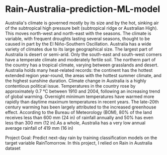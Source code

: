 # Rain-Australia-prediction-ML-model
Australia's climate is governed mostly by its size and by the hot, sinking air of the subtropical high pressure belt (subtropical ridge or Australian High). 
This moves north-west and north-east with the seasons. The climate is variable, with frequent droughts lasting several seasons, thought to be caused in part by the El Niño-Southern Oscillation. Australia has a wide variety of climates due to its large geographical size.
The largest part of Australia is desert or semi-arid. 
Only the south-east and south-west corners have a temperate climate and moderately fertile soil. The northern part of the country has a tropical climate, varying between grasslands and desert. Australia holds many heat-related records: the continent has the hottest extended region year-round, the areas with the hottest summer climate, and the highest sunshine duration.
Climate change in Australia is a highly contentious political issue. Temperatures in the country rose by approximately 0.7 °C between 1910 and 2004, following an increasing trend of global warming. Overnight minimum temperatures have warmed more rapidly than daytime maximum temperatures in recent years. The late-20th century warming has been largely attributed to the increased greenhouse effect. According to the Bureau of Meteorology (BOM), 80% of the land receives less than 600 mm (24 in) of rainfall annually and 50% has even less than 300 mm (12 in).As a whole, Australia has a very low annual average rainfall of 419 mm (16 in)

Project Goal:
Predict next-day rain by training classification models on the target variable RainTomorrow.
In this project, I relied on Rain in Australia dataset



